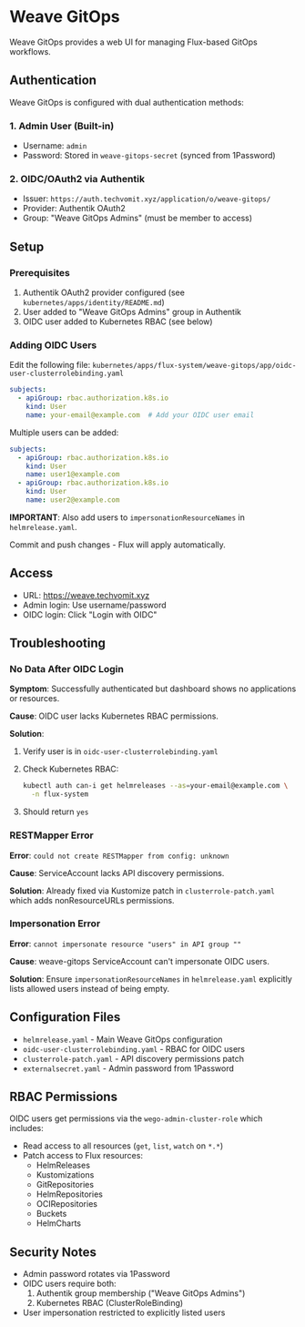 # Weave GitOps

Weave GitOps provides a web UI for managing Flux-based GitOps workflows.

## Authentication

Weave GitOps is configured with dual authentication methods:

### 1. Admin User (Built-in)

- Username: `admin`
- Password: Stored in `weave-gitops-secret` (synced from 1Password)

### 2. OIDC/OAuth2 via Authentik

- Issuer: `https://auth.techvomit.xyz/application/o/weave-gitops/`
- Provider: Authentik OAuth2
- Group: "Weave GitOps Admins" (must be member to access)

## Setup

### Prerequisites

1. Authentik OAuth2 provider configured
   (see `kubernetes/apps/identity/README.md`)
2. User added to "Weave GitOps Admins" group in Authentik
3. OIDC user added to Kubernetes RBAC (see below)

### Adding OIDC Users

Edit the following file:
`kubernetes/apps/flux-system/weave-gitops/app/oidc-user-clusterrolebinding.yaml`

```yaml
subjects:
  - apiGroup: rbac.authorization.k8s.io
    kind: User
    name: your-email@example.com  # Add your OIDC user email
```

Multiple users can be added:

```yaml
subjects:
  - apiGroup: rbac.authorization.k8s.io
    kind: User
    name: user1@example.com
  - apiGroup: rbac.authorization.k8s.io
    kind: User
    name: user2@example.com
```

**IMPORTANT**: Also add users to `impersonationResourceNames` in `helmrelease.yaml`.

Commit and push changes - Flux will apply automatically.

## Access

- URL: https://weave.techvomit.xyz
- Admin login: Use username/password
- OIDC login: Click "Login with OIDC"

## Troubleshooting

### No Data After OIDC Login

**Symptom**: Successfully authenticated but dashboard shows no
applications or resources.

**Cause**: OIDC user lacks Kubernetes RBAC permissions.

**Solution**:

1. Verify user is in `oidc-user-clusterrolebinding.yaml`
2. Check Kubernetes RBAC:

   ```bash
   kubectl auth can-i get helmreleases --as=your-email@example.com \
     -n flux-system
   ```

3. Should return `yes`

### RESTMapper Error

**Error**: `could not create RESTMapper from config: unknown`

**Cause**: ServiceAccount lacks API discovery permissions.

**Solution**: Already fixed via Kustomize patch in
`clusterrole-patch.yaml` which adds nonResourceURLs permissions.

### Impersonation Error

**Error**: `cannot impersonate resource "users" in API group ""`

**Cause**: weave-gitops ServiceAccount can't impersonate OIDC users.

**Solution**: Ensure `impersonationResourceNames` in `helmrelease.yaml`
explicitly lists allowed users instead of being empty.

## Configuration Files

- `helmrelease.yaml` - Main Weave GitOps configuration
- `oidc-user-clusterrolebinding.yaml` - RBAC for OIDC users
- `clusterrole-patch.yaml` - API discovery permissions patch
- `externalsecret.yaml` - Admin password from 1Password

## RBAC Permissions

OIDC users get permissions via the `wego-admin-cluster-role` which
includes:

- Read access to all resources (`get`, `list`, `watch` on `*.*`)
- Patch access to Flux resources:
  - HelmReleases
  - Kustomizations
  - GitRepositories
  - HelmRepositories
  - OCIRepositories
  - Buckets
  - HelmCharts

## Security Notes

- Admin password rotates via 1Password
- OIDC users require both:
  1. Authentik group membership ("Weave GitOps Admins")
  2. Kubernetes RBAC (ClusterRoleBinding)
- User impersonation restricted to explicitly listed users

